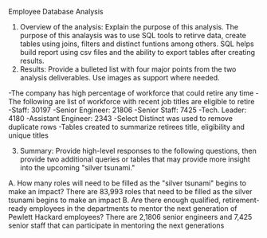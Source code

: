 Employee Database Analysis 

1. Overview of the analysis: Explain the purpose of this analysis.
The purpose of this analaysis was to use SQL tools to retirve data, create tables using joins, filters and distinct funtions among others. 
SQL helps build report using csv files and the ability to export tables after creating results.
2. Results: Provide a bulleted list with four major points from the two analysis deliverables. Use images as support where needed.

-The company has high percentage of workforce that could retire any time
-The following are list of workforce with recent job titles are eligible to retire
-Staff: 30197
-Senior Engineer: 21806
-Senior Staff: 7425
-Tech. Leader: 4180
-Assistant Engineer: 2343
-Select Distinct was used to remove duplicate rows 
-Tables created to summarize retirees title, eligibility and unique titles

3. Summary: Provide high-level responses to the following questions, then provide two additional queries or tables that may provide more insight into the upcoming "silver tsunami."

A. How many roles will need to be filled as the "silver tsunami" begins to make an impact?
   There are 83,993 roles that need to be filled as the silver tsunami begins to make an impact
B. Are there enough qualified, retirement-ready employees in the departments to mentor the next generation of Pewlett Hackard employees?
   There are 2,1806 senior engineers and 7,425 senior staff that can participate in mentoring the next generations
